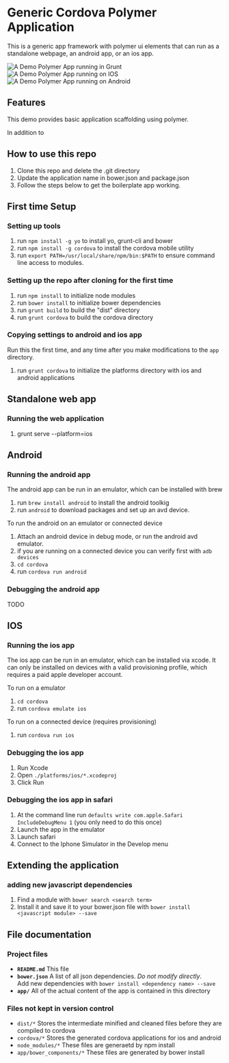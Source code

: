 Generic Cordova Polymer Application
===================================

This is a generic app framework with polymer ui elements that can run as a
standalone webpage, an android app, or an ios app.  

![A Demo Polymer App running in Grunt](docs/images/PolymerAppInGrunt.png)
![A Demo Polymer App running on IOS](docs/images/PolymerAppInIOS.png)
![A Demo Polymer App running on Android](docs/images/PolymerAppInAndroid.png)

Features
--------

This demo provides basic application scaffolding using polymer.


In addition to

How to use this repo
--------------------

1. Clone this repo and delete the .git directory
2. Update the application name in bower.json and package.json
3. Follow the steps below to get the boilerplate app working.

First time Setup
----------------

### Setting up tools

1. run ``npm install -g yo`` to install yo, grunt-cli and bower
2. run ``npm install -g cordova`` to install the cordova mobile utility
3. run ``export PATH=/usr/local/share/npm/bin:$PATH`` to ensure command line
access to modules.

### Setting up the repo after cloning for the first time

1. run ``npm install`` to initialize node modules
2. run ``bower install`` to initialize bower dependencies
3. run ``grunt build`` to build the "dist" directory
4. run ``grunt cordova`` to build the cordova directory

### Copying settings to android and ios app

Run this the first time, and any time after you make modifications to the ``app``
directory.

1. run ``grunt cordova`` to initialize the platforms directory with ios and
android applications

Standalone web app
------------------

### Running the web application

1. grunt serve --platform=ios

Android
-------

### Running the android app

The android app can be run in an emulator, which can be installed with brew

1. run ``brew install android`` to install the android toolkig
2. run ``android`` to download packages and set up an avd device.

To run the android on an emulator or connected device

1. Attach an android device in debug mode, or run the android avd emulator.
2. if you are running on a connected device you can verify first with ``adb devices``
3. ``cd cordova``
4. run ``cordova run android``

### Debugging the android app

TODO

IOS
---

### Running the ios app

The ios app can be run in an emulator, which can be installed via xcode.  It can
only be installed on devices with a valid provisioning profile, which requires a
paid apple developer account.

To run on a emulator

1. ``cd cordova``
2. run ``cordova emulate ios``

To run on a connected device (requires provisioning)

1. run ``cordova run ios``

### Debugging the ios app

1. Run Xcode
2. Open ``./platforms/ios/*.xcodeproj``
3. Click Run

### Debugging the ios app in safari

1. At the command line run ``defaults write com.apple.Safari IncludeDebugMenu 1``
(you only need to do this once)
2. Launch the app in the emulator
3. Launch safari
4. Connect to the Iphone Simulator in the Develop menu

Extending the application
-------------------------

### adding new javascript dependencies

1. Find a module with ``bower search <search term>``
2. Install it and save it to your bower.json file with ``bower install <javascript module> --save``


File documentation
------------------
### Project files

* **``README.md``** This file
* **``bower.json``** A list of all json dependencies.  _Do not modify directly_.  
Add new dependencies with ``bower install <dependency name> --save``
* **``app/``** All of the actual content of the app is contained in this directory

### Files not kept in version control

* ``dist/*`` Stores the intermediate minified and cleaned files before they are compiled to cordova
* ``cordova/*`` Stores the generated cordova applications for ios and android
* ``node_modules/*`` These files are generaetd by npm install
* ``app/bower_components/*`` These files are generated by bower install

